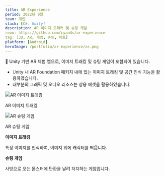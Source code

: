 ```yaml
---
title: AR Experience
period: 2022년 9월
team: 개인
stack: [C#, Unity]
description: AR 이미지 트래커 및 슈팅 게임
repo: https://github.com/cyan4s/ar-experience
tag: [3D, AR, 게임, 슈팅, 아트]
platform: [Android]
heroImage: /portfolio/ar-experience/ar.png
---
```


📱 Unity 기반 AR 체험 앱으로, 이미지 트래킹 및 슈팅 게임이 포함되어 있습니다.

- Unity 내 AR Foundation 패키지 내에 있는 이미지 트래킹 및 공간 인식 기능을 활용하였습니다.
- 대부분의 그래픽 및 오디오 리소스는 상용 에셋을 활용하였습니다.

![AR 이미지 트래킹](/portfolio/ar-experience/it.png)

AR 이미지 트래킹

![AR 슈팅 게임](/portfolio/ar-experience/sh.png)

AR 슈팅 게임

**이미지 트래킹**

특정 이미지를 인식하여, 이미지 위에 캐릭터를 띄웁니다.

**슈팅 게임**

사방으로 오는 몬스터에 탄환을 날려 처치하는 게임입니다.
